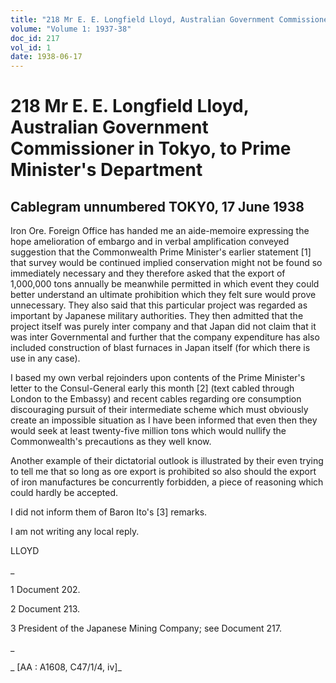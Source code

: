 ```yaml
---
title: "218 Mr E. E. Longfield Lloyd, Australian Government Commissioner in Tokyo, to Prime Minister's Department"
volume: "Volume 1: 1937-38"
doc_id: 217
vol_id: 1
date: 1938-06-17
---
```


# 218 Mr E. E. Longfield Lloyd, Australian Government Commissioner in Tokyo, to Prime Minister's Department

## Cablegram unnumbered TOKY0, 17 June 1938

Iron Ore. Foreign Office has handed me an aide-memoire expressing the hope amelioration of embargo and in verbal amplification conveyed suggestion that the Commonwealth Prime Minister's earlier statement [1] that survey would be continued implied conservation might not be found so immediately necessary and they therefore asked that the export of 1,000,000 tons annually be meanwhile permitted in which event they could better understand an ultimate prohibition which they felt sure would prove unnecessary. They also said that this particular project was regarded as important by Japanese military authorities. They then admitted that the project itself was purely inter company and that Japan did not claim that it was inter Governmental and further that the company expenditure has also included construction of blast furnaces in Japan itself (for which there is use in any case).

I based my own verbal rejoinders upon contents of the Prime Minister's letter to the Consul-General early this month [2] (text cabled through London to the Embassy) and recent cables regarding ore consumption discouraging pursuit of their intermediate scheme which must obviously create an impossible situation as I have been informed that even then they would seek at least twenty-five million tons which would nullify the Commonwealth's precautions as they well know.

Another example of their dictatorial outlook is illustrated by their even trying to tell me that so long as ore export is prohibited so also should the export of iron manufactures be concurrently forbidden, a piece of reasoning which could hardly be accepted.

I did not inform them of Baron Ito's [3] remarks.

I am not writing any local reply.

LLOYD

_

1 Document 202.

2 Document 213.

3 President of the Japanese Mining Company; see Document 217.

_

_ [AA : A1608, C47/1/4, iv]_
